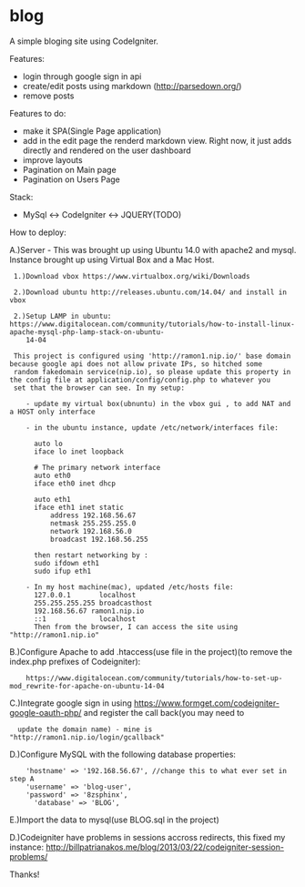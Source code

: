 # blog
A simple bloging site using CodeIgniter.

Features:
  - login through google sign in api
  - create/edit posts using markdown (http://parsedown.org/)
  - remove posts
 
Features to do:
  - make it SPA(Single Page application)
  - add in the edit page the renderd markdown view. Right now, it just adds directly and rendered on the user dashboard
  - improve layouts
  - Pagination on Main page
  - Pagination on Users Page
  
  
Stack: 
  - MySql <-> CodeIgniter <-> JQUERY(TODO)
  
How to deploy: 

  A.)Server - This was brought up using Ubuntu 14.0 with apache2 and mysql. Instance brought up using Virtual Box and a Mac Host.
  
     1.)Download vbox https://www.virtualbox.org/wiki/Downloads
     
     2.)Download ubuntu http://releases.ubuntu.com/14.04/ and install in vbox
     
     2.)Setup LAMP in ubuntu: https://www.digitalocean.com/community/tutorials/how-to-install-linux-apache-mysql-php-lamp-stack-on-ubuntu-
        14-04
        
     This project is configured using 'http://ramon1.nip.io/' base domain because google api does not allow private IPs, so hitched some 
     random fakedomain service(nip.io), so please update this property in the config file at application/config/config.php to whatever you 
     set that the browser can see. In my setup:
     
        - update my virtual box(ubnuntu) in the vbox gui , to add NAT and a HOST only interface
	
        - in the ubuntu instance, update /etc/network/interfaces file:
        
          auto lo
          iface lo inet loopback

          # The primary network interface
          auto eth0
          iface eth0 inet dhcp

          auto eth1
          iface eth1 inet static
              address 192.168.56.67
              netmask 255.255.255.0
              network 192.168.56.0
              broadcast 192.168.56.255
              
          then restart networking by : 
          sudo ifdown eth1
          sudo ifup eth1
          
        - In my host machine(mac), updated /etc/hosts file:
          127.0.0.1       localhost
          255.255.255.255 broadcasthost
          192.168.56.67 ramon1.nip.io
          ::1             localhost
          Then from the browser, I can access the site using "http://ramon1.nip.io"
          
  B.)Configure Apache to add .htaccess(use file in the project)(to remove the index.php prefixes of Codeigniter): 
  
        https://www.digitalocean.com/community/tutorials/how-to-set-up-mod_rewrite-for-apache-on-ubuntu-14-04
        
  C.)Integrate google sign in using https://www.formget.com/codeigniter-google-oauth-php/ and register the call back(you may need to 
  
      update the domain name) - mine is "http://ramon1.nip.io/login/gcallback"
      
  D.)Configure MySQL with the following database properties:
  
        'hostname' => '192.168.56.67', //change this to what ever set in step A
  	    'username' => 'blog-user',
      	'password' => '8zsphinx',
	      'database' => 'BLOG',
	      
  E.)Import the data to mysql(use BLOG.sql in the project)
    
    
  D.)Codeigniter have problems in sessions accross redirects, this fixed my instance:
        http://billpatrianakos.me/blog/2013/03/22/codeigniter-session-problems/
        
 Thanks!

     
    
